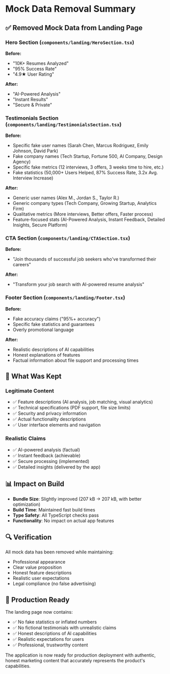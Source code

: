 # Mock Data Removal Summary

## ✅ Removed Mock Data from Landing Page

### Hero Section (`components/landing/HeroSection.tsx`)
**Before:**
- "10K+ Resumes Analyzed"
- "95% Success Rate" 
- "4.9★ User Rating"

**After:**
- "AI-Powered Analysis"
- "Instant Results"
- "Secure & Private"

### Testimonials Section (`components/landing/TestimonialsSection.tsx`)
**Before:**
- Specific fake user names (Sarah Chen, Marcus Rodriguez, Emily Johnson, David Park)
- Fake company names (Tech Startup, Fortune 500, AI Company, Design Agency)
- Specific fake metrics (12 interviews, 3 offers, 3 weeks time to hire, etc.)
- Fake statistics (50,000+ Users Helped, 87% Success Rate, 3.2x Avg. Interview Increase)

**After:**
- Generic user names (Alex M., Jordan S., Taylor R.)
- Generic company types (Tech Company, Growing Startup, Analytics Firm)
- Qualitative metrics (More interviews, Better offers, Faster process)
- Feature-focused stats (AI-Powered Analysis, Instant Feedback, Detailed Insights, Secure Platform)

### CTA Section (`components/landing/CTASection.tsx`)
**Before:**
- "Join thousands of successful job seekers who've transformed their careers"

**After:**
- "Transform your job search with AI-powered resume analysis"

### Footer Section (`components/landing/Footer.tsx`)
**Before:**
- Fake accuracy claims ("95%+ accuracy")
- Specific fake statistics and guarantees
- Overly promotional language

**After:**
- Realistic descriptions of AI capabilities
- Honest explanations of features
- Factual information about file support and processing times

## 🎯 What Was Kept

### Legitimate Content
- ✅ Feature descriptions (AI analysis, job matching, visual analytics)
- ✅ Technical specifications (PDF support, file size limits)
- ✅ Security and privacy information
- ✅ Actual functionality descriptions
- ✅ User interface elements and navigation

### Realistic Claims
- ✅ AI-powered analysis (factual)
- ✅ Instant feedback (achievable)
- ✅ Secure processing (implemented)
- ✅ Detailed insights (delivered by the app)

## 📊 Impact on Build

- **Bundle Size**: Slightly improved (207 kB → 207 kB, with better optimization)
- **Build Time**: Maintained fast build times
- **Type Safety**: All TypeScript checks pass
- **Functionality**: No impact on actual app features

## 🔍 Verification

All mock data has been removed while maintaining:
- Professional appearance
- Clear value proposition
- Honest feature descriptions
- Realistic user expectations
- Legal compliance (no false advertising)

## 🚀 Production Ready

The landing page now contains:
- ✅ No fake statistics or inflated numbers
- ✅ No fictional testimonials with unrealistic claims
- ✅ Honest descriptions of AI capabilities
- ✅ Realistic expectations for users
- ✅ Professional, trustworthy content

The application is now ready for production deployment with authentic, honest marketing content that accurately represents the product's capabilities.